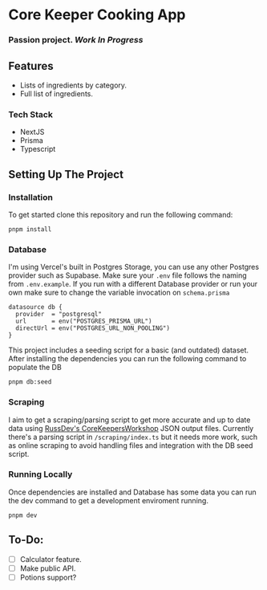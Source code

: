 # Core Keeper Cooking App

### Passion project. **_Work In Progress_**

## Features

- Lists of ingredients by category.
- Full list of ingredients.

### Tech Stack

- NextJS
- Prisma
- Typescript

## Setting Up The Project

### Installation

To get started clone this repository and run the following command:

`pnpm install`

### Database

I'm using Vercel's built in Postgres Storage, you can use any other Postgres provider such as Supabase.
Make sure your `.env` file follows the naming from `.env.example`. If you run with a different Database provider or run your own make sure to change the variable invocation on `schema.prisma`

```
datasource db {
  provider  = "postgresql"
  url       = env("POSTGRES_PRISMA_URL")
  directUrl = env("POSTGRES_URL_NON_POOLING")
}
```

This project includes a seeding script for a basic (and outdated) dataset.
After installing the dependencies you can run the following command to populate the DB

`pnpm db:seed`

### Scraping

I aim to get a scraping/parsing script to get more accurate and up to date data using [RussDev's CoreKeepersWorkshop](https://github.com/RussDev7/CoreKeepersWorkshop) JSON output files.
Currently there's a parsing script in `/scraping/index.ts` but it needs more work, such as online scraping to avoid handling files and integration with the DB seed script.

### Running Locally

Once dependencies are installed and Database has some data you can run the dev command to get a development enviroment running.

`pnpm dev`

## To-Do:

- [ ] Calculator feature.
- [ ] Make public API.
- [ ] Potions support?
